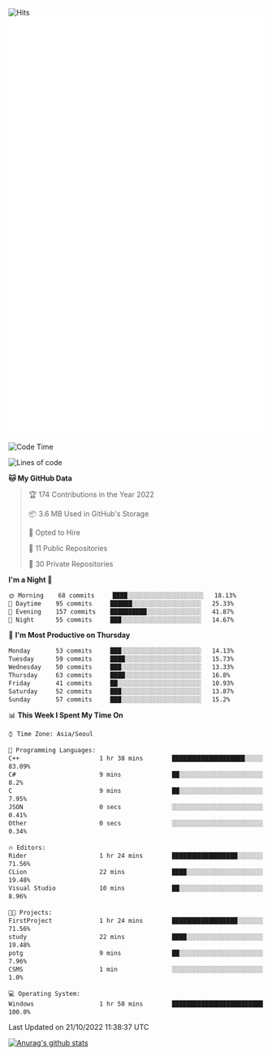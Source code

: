 ![Hits](https://hits.seeyoufarm.com/api/count/incr/badge.svg?url=https%3A%2F%2Fgithub.com%2Fkokose1234&count_bg=%2379C83D&title_bg=%23555555&icon=apple.svg&icon_color=%23E7E7E7&title=hits&edge_flat=false)
<br/>
![Metrics](https://github.com/kokose1234/kokose1234/blob/main/github-metrics.svg)

<!--START_SECTION:waka-->
![Code Time](http://img.shields.io/badge/Code%20Time-701%20hrs%2036%20mins-blue)

![Lines of code](https://img.shields.io/badge/From%20Hello%20World%20I%27ve%20Written-902%20Thousand%20lines%20of%20code-blue)

**🐱 My GitHub Data** 

> 🏆 174 Contributions in the Year 2022
 > 
> 📦 3.6 MB Used in GitHub's Storage 
 > 
> 💼 Opted to Hire
 > 
> 📜 11 Public Repositories 
 > 
> 🔑 30 Private Repositories  
 > 
**I'm a Night 🦉** 

```text
🌞 Morning    68 commits     ████░░░░░░░░░░░░░░░░░░░░░   18.13% 
🌆 Daytime    95 commits     ██████░░░░░░░░░░░░░░░░░░░   25.33% 
🌃 Evening    157 commits    ██████████░░░░░░░░░░░░░░░   41.87% 
🌙 Night      55 commits     ███░░░░░░░░░░░░░░░░░░░░░░   14.67%

```
📅 **I'm Most Productive on Thursday** 

```text
Monday       53 commits     ███░░░░░░░░░░░░░░░░░░░░░░   14.13% 
Tuesday      59 commits     ████░░░░░░░░░░░░░░░░░░░░░   15.73% 
Wednesday    50 commits     ███░░░░░░░░░░░░░░░░░░░░░░   13.33% 
Thursday     63 commits     ████░░░░░░░░░░░░░░░░░░░░░   16.8% 
Friday       41 commits     ██░░░░░░░░░░░░░░░░░░░░░░░   10.93% 
Saturday     52 commits     ███░░░░░░░░░░░░░░░░░░░░░░   13.87% 
Sunday       57 commits     ███░░░░░░░░░░░░░░░░░░░░░░   15.2%

```


📊 **This Week I Spent My Time On** 

```text
⌚︎ Time Zone: Asia/Seoul

💬 Programming Languages: 
C++                      1 hr 38 mins        ████████████████████░░░░░   83.09% 
C#                       9 mins              ██░░░░░░░░░░░░░░░░░░░░░░░   8.2% 
C                        9 mins              ██░░░░░░░░░░░░░░░░░░░░░░░   7.95% 
JSON                     0 secs              ░░░░░░░░░░░░░░░░░░░░░░░░░   0.41% 
Other                    0 secs              ░░░░░░░░░░░░░░░░░░░░░░░░░   0.34%

🔥 Editors: 
Rider                    1 hr 24 mins        ██████████████████░░░░░░░   71.56% 
CLion                    22 mins             ████░░░░░░░░░░░░░░░░░░░░░   19.48% 
Visual Studio            10 mins             ██░░░░░░░░░░░░░░░░░░░░░░░   8.96%

🐱‍💻 Projects: 
FirstProject             1 hr 24 mins        ██████████████████░░░░░░░   71.56% 
study                    22 mins             ████░░░░░░░░░░░░░░░░░░░░░   19.48% 
potg                     9 mins              ██░░░░░░░░░░░░░░░░░░░░░░░   7.96% 
CSMS                     1 min               ░░░░░░░░░░░░░░░░░░░░░░░░░   1.0%

💻 Operating System: 
Windows                  1 hr 58 mins        █████████████████████████   100.0%

```


 Last Updated on 21/10/2022 11:38:37 UTC
<!--END_SECTION:waka-->

[![Anurag's github stats](https://github-readme-stats.vercel.app/api?username=kokose1234&theme=dracula)](https://github.com/anuraghazra/github-readme-stats)



	
